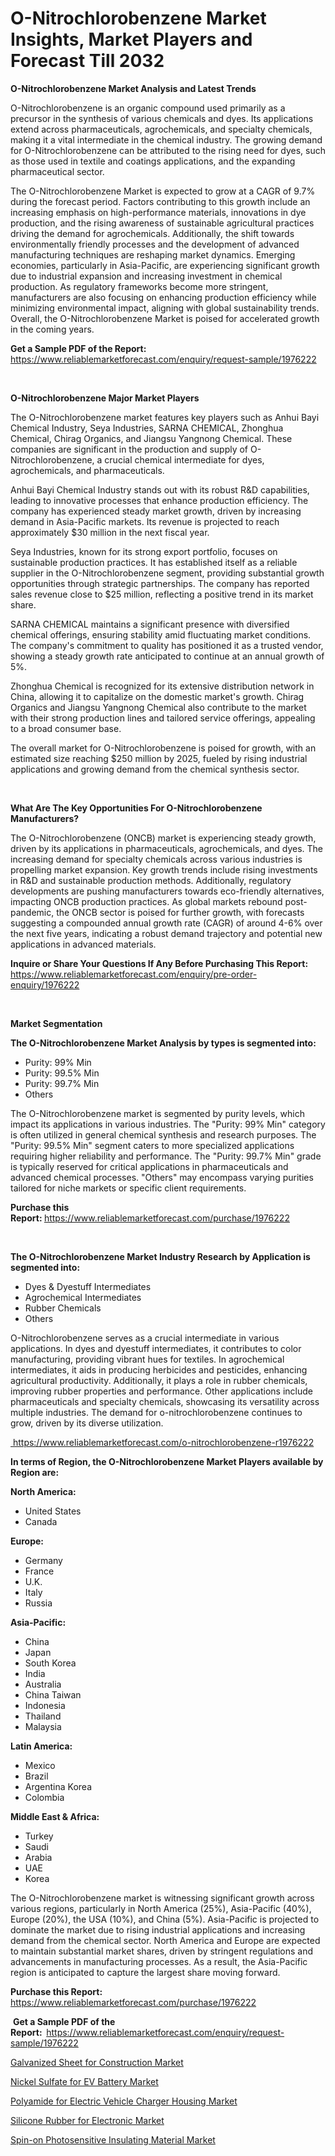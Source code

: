 <p><h1>O-Nitrochlorobenzene Market Insights, Market Players and Forecast Till 2032</h1></p><p><strong>O-Nitrochlorobenzene Market Analysis and Latest Trends</strong></p>
<p><p>O-Nitrochlorobenzene is an organic compound used primarily as a precursor in the synthesis of various chemicals and dyes. Its applications extend across pharmaceuticals, agrochemicals, and specialty chemicals, making it a vital intermediate in the chemical industry. The growing demand for O-Nitrochlorobenzene can be attributed to the rising need for dyes, such as those used in textile and coatings applications, and the expanding pharmaceutical sector.</p><p>The O-Nitrochlorobenzene Market is expected to grow at a CAGR of 9.7% during the forecast period. Factors contributing to this growth include an increasing emphasis on high-performance materials, innovations in dye production, and the rising awareness of sustainable agricultural practices driving the demand for agrochemicals. Additionally, the shift towards environmentally friendly processes and the development of advanced manufacturing techniques are reshaping market dynamics. Emerging economies, particularly in Asia-Pacific, are experiencing significant growth due to industrial expansion and increasing investment in chemical production. As regulatory frameworks become more stringent, manufacturers are also focusing on enhancing production efficiency while minimizing environmental impact, aligning with global sustainability trends. Overall, the O-Nitrochlorobenzene Market is poised for accelerated growth in the coming years.</p></p>
<p><strong>Get a Sample PDF of the Report:&nbsp;</strong> <a href="https://www.reliablemarketforecast.com/enquiry/request-sample/1976222?utm_campaign=1906&utm_medium=2&utm_source=Github&utm_content=ia&utm_term=03042025&utm_id=o-nitrochlorobenzene">https://www.reliablemarketforecast.com/enquiry/request-sample/1976222</a></p>
<p>&nbsp;</p>
<p><strong>O-Nitrochlorobenzene Major Market Players</strong></p>
<p><p>The O-Nitrochlorobenzene market features key players such as Anhui Bayi Chemical Industry, Seya Industries, SARNA CHEMICAL, Zhonghua Chemical, Chirag Organics, and Jiangsu Yangnong Chemical. These companies are significant in the production and supply of O-Nitrochlorobenzene, a crucial chemical intermediate for dyes, agrochemicals, and pharmaceuticals.</p><p>Anhui Bayi Chemical Industry stands out with its robust R&D capabilities, leading to innovative processes that enhance production efficiency. The company has experienced steady market growth, driven by increasing demand in Asia-Pacific markets. Its revenue is projected to reach approximately $30 million in the next fiscal year.</p><p>Seya Industries, known for its strong export portfolio, focuses on sustainable production practices. It has established itself as a reliable supplier in the O-Nitrochlorobenzene segment, providing substantial growth opportunities through strategic partnerships. The company has reported sales revenue close to $25 million, reflecting a positive trend in its market share.</p><p>SARNA CHEMICAL maintains a significant presence with diversified chemical offerings, ensuring stability amid fluctuating market conditions. The company's commitment to quality has positioned it as a trusted vendor, showing a steady growth rate anticipated to continue at an annual growth of 5%.</p><p>Zhonghua Chemical is recognized for its extensive distribution network in China, allowing it to capitalize on the domestic market's growth. Chirag Organics and Jiangsu Yangnong Chemical also contribute to the market with their strong production lines and tailored service offerings, appealing to a broad consumer base.</p><p>The overall market for O-Nitrochlorobenzene is poised for growth, with an estimated size reaching $250 million by 2025, fueled by rising industrial applications and growing demand from the chemical synthesis sector.</p></p>
<p>&nbsp;</p>
<p><strong>What Are The Key Opportunities For O-Nitrochlorobenzene Manufacturers?</strong></p>
<p><p>The O-Nitrochlorobenzene (ONCB) market is experiencing steady growth, driven by its applications in pharmaceuticals, agrochemicals, and dyes. The increasing demand for specialty chemicals across various industries is propelling market expansion. Key growth trends include rising investments in R&D and sustainable production methods. Additionally, regulatory developments are pushing manufacturers towards eco-friendly alternatives, impacting ONCB production practices. As global markets rebound post-pandemic, the ONCB sector is poised for further growth, with forecasts suggesting a compounded annual growth rate (CAGR) of around 4-6% over the next five years, indicating a robust demand trajectory and potential new applications in advanced materials.</p></p>
<p><strong>Inquire or Share Your Questions If Any Before Purchasing This Report:</strong> <a href="https://www.reliablemarketforecast.com/enquiry/pre-order-enquiry/1976222?utm_campaign=1906&utm_medium=2&utm_source=Github&utm_content=ia&utm_term=03042025&utm_id=o-nitrochlorobenzene">https://www.reliablemarketforecast.com/enquiry/pre-order-enquiry/1976222</a></p>
<p>&nbsp;</p>
<p><strong>Market Segmentation</strong></p>
<p><strong>The O-Nitrochlorobenzene Market Analysis by types is segmented into:</strong></p>
<p><ul><li>Purity: 99% Min</li><li>Purity: 99.5% Min</li><li>Purity: 99.7% Min</li><li>Others</li></ul></p>
<p><p>The O-Nitrochlorobenzene market is segmented by purity levels, which impact its applications in various industries. The "Purity: 99% Min" category is often utilized in general chemical synthesis and research purposes. The "Purity: 99.5% Min" segment caters to more specialized applications requiring higher reliability and performance. The "Purity: 99.7% Min" grade is typically reserved for critical applications in pharmaceuticals and advanced chemical processes. "Others" may encompass varying purities tailored for niche markets or specific client requirements.</p></p>
<p><strong>Purchase this Report:&nbsp;</strong><a href="https://www.reliablemarketforecast.com/purchase/1976222?utm_campaign=1906&utm_medium=2&utm_source=Github&utm_content=ia&utm_term=03042025&utm_id=o-nitrochlorobenzene">https://www.reliablemarketforecast.com/purchase/1976222</a></p>
<p>&nbsp;</p>
<p><strong>The O-Nitrochlorobenzene Market Industry Research by Application is segmented into:</strong></p>
<p><ul><li>Dyes & Dyestuff Intermediates</li><li>Agrochemical Intermediates</li><li>Rubber Chemicals</li><li>Others</li></ul></p>
<p><p>O-Nitrochlorobenzene serves as a crucial intermediate in various applications. In dyes and dyestuff intermediates, it contributes to color manufacturing, providing vibrant hues for textiles. In agrochemical intermediates, it aids in producing herbicides and pesticides, enhancing agricultural productivity. Additionally, it plays a role in rubber chemicals, improving rubber properties and performance. Other applications include pharmaceuticals and specialty chemicals, showcasing its versatility across multiple industries. The demand for o-nitrochlorobenzene continues to grow, driven by its diverse utilization.</p></p>
<p><a href="https://www.reliablemarketforecast.com/o-nitrochlorobenzene-r1976222?utm_campaign=1906&utm_medium=2&utm_source=Github&utm_content=ia&utm_term=03042025&utm_id=o-nitrochlorobenzene">&nbsp;https://www.reliablemarketforecast.com/o-nitrochlorobenzene-r1976222</a></p>
<p><strong>In terms of Region, the O-Nitrochlorobenzene Market Players available by Region are:</strong></p>
<p>
    <p> <strong> North America: </strong>
        <ul>
            <li>United States</li>
            <li>Canada</li>
        </ul>
        </p> 
    <p> <strong> Europe: </strong>
        <ul>
            <li>Germany</li>
            <li>France</li>
            <li>U.K.</li>
            <li>Italy</li>
            <li>Russia</li>
        </ul>
        </p> 
    <p> <strong> Asia-Pacific: </strong>
        <ul>
            <li>China</li>
            <li>Japan</li>
            <li>South Korea</li>
            <li>India</li>
            <li>Australia</li>
            <li>China Taiwan</li>
            <li>Indonesia</li>
            <li>Thailand</li>
            <li>Malaysia</li>
        </ul>
        </p> 
    <p> <strong> Latin America: </strong>
        <ul>
            <li>Mexico</li>
            <li>Brazil</li>
            <li>Argentina Korea</li>
            <li>Colombia</li>
        </ul>
        </p> 
    <p> <strong> Middle East & Africa: </strong>
        <ul>
            <li>Turkey</li>
            <li>Saudi</li>
            <li>Arabia</li>
            <li>UAE</li>
            <li>Korea</li>
        </ul>
    </p>
    </p>
<p><p>The O-Nitrochlorobenzene market is witnessing significant growth across various regions, particularly in North America (25%), Asia-Pacific (40%), Europe (20%), the USA (10%), and China (5%). Asia-Pacific is projected to dominate the market due to rising industrial applications and increasing demand from the chemical sector. North America and Europe are expected to maintain substantial market shares, driven by stringent regulations and advancements in manufacturing processes. As a result, the Asia-Pacific region is anticipated to capture the largest share moving forward.</p></p>
<p><strong>Purchase this Report: </strong><a href="https://www.reliablemarketforecast.com/purchase/1976222?utm_campaign=1906&utm_medium=2&utm_source=Github&utm_content=ia&utm_term=03042025&utm_id=o-nitrochlorobenzene">https://www.reliablemarketforecast.com/purchase/1976222</a></p>
<p>&nbsp;<strong>Get a Sample PDF of the Report:&nbsp;&nbsp;</strong><a href="https://www.reliablemarketforecast.com/enquiry/request-sample/1976222?utm_campaign=1906&utm_medium=2&utm_source=Github&utm_content=ia&utm_term=03042025&utm_id=o-nitrochlorobenzene">https://www.reliablemarketforecast.com/enquiry/request-sample/1976222</a></p>
<p><strong></strong></p>
<p><p><a href="https://github.com/taveyasenay/Market-Research-Report-List-1/blob/main/galvanized-sheet-for-construction-market.md?utm_campaign=1906&utm_medium=2&utm_source=Github&utm_content=ia&utm_term=03042025&utm_id=o-nitrochlorobenzene">Galvanized Sheet for Construction Market</a></p><p><a href="https://github.com/janotjuljo/Market-Research-Report-List-1/blob/main/nickel-sulfate-for-ev-battery-market.md?utm_campaign=1906&utm_medium=2&utm_source=Github&utm_content=ia&utm_term=03042025&utm_id=o-nitrochlorobenzene">Nickel Sulfate for EV Battery Market</a></p><p><a href="https://github.com/keohannchavo/Market-Research-Report-List-1/blob/main/polyamide-for-electric-vehicle-charger-housing-market.md?utm_campaign=1906&utm_medium=2&utm_source=Github&utm_content=ia&utm_term=03042025&utm_id=o-nitrochlorobenzene">Polyamide for Electric Vehicle Charger Housing Market</a></p><p><a href="https://github.com/dukerghostki/Market-Research-Report-List-1/blob/main/silicone-rubber-for-electronic-market.md?utm_campaign=1906&utm_medium=2&utm_source=Github&utm_content=ia&utm_term=03042025&utm_id=o-nitrochlorobenzene">Silicone Rubber for Electronic Market</a></p><p><a href="https://github.com/ssaradulai/Market-Research-Report-List-1/blob/main/spin-on-photosensitive-insulating-material-market.md?utm_campaign=1906&utm_medium=2&utm_source=Github&utm_content=ia&utm_term=03042025&utm_id=o-nitrochlorobenzene">Spin-on Photosensitive Insulating Material Market</a></p></p>